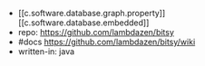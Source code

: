 
- [[c.software.database.graph.property]] [[c.software.database.embedded]]
- repo: https://github.com/lambdazen/bitsy
- #docs https://github.com/lambdazen/bitsy/wiki
- written-in: java